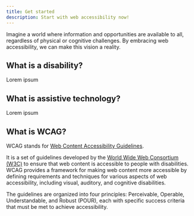 ```yaml
---
title: Get started
description: Start with web accessibility now!
---
```


Imagine a world where information and opportunities are available to all, regardless of physical or cognitive challenges. By embracing web accessibility, we can make this vision a reality.

## What is a disability?

Lorem ipsum

## What is assistive technology?

Lorem ipsum

## What is WCAG?

WCAG stands for [Web Content Accessibility Guidelines](https://www.w3.org/WAI/WCAG22/quickref/?versions=2.1).

It is a set of guidelines developed by the [World Wide Web Consortium (W3C)](https://www.w3.org/) to ensure that web content is accessible to people with disabilities. WCAG provides a framework for making web content more accessible by defining requirements and techniques for various aspects of web accessibility, including visual, auditory, and cognitive disabilities.

The guidelines are organized into four principles: Perceivable, Operable, Understandable, and Robust (POUR), each with specific success criteria that must be met to achieve accessibility.
